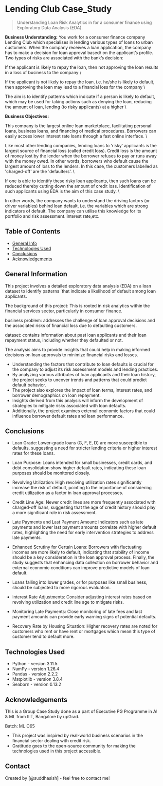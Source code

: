 # Lending Club Case_Study
> Understanding Loan Risk Analytics in for a consumer finance using Exploratory Data Analysis (EDA).

**Business Understanding:**
You work for a consumer finance company Lending Club  which specialises in lending various types of loans to urban customers. 
When the company receives a loan application, the company has to make a decision for loan approval based\ on the applicant’s profile. Two types of risks are associated with the bank’s decision:

If the applicant is likely to repay the loan, then not approving the loan results in a loss of business to the company \

If the applicant is not likely to repay the loan, i.e. he/she is likely to default, then approving the loan may lead to a financial loss for the company \

The aim is to identify patterns which indicate if a person is likely to default, which may be used for taking actions such as denying the loan, reducing the amount of loan, lending (to risky applicants) at a higher \


**Business Objectives:**

This company is the largest online loan marketplace, facilitating personal loans, business loans, and financing of medical procedures. Borrowers can easily access lower interest rate loans through a fast online interface. \\

Like most other lending companies, lending loans to ‘risky’ applicants is the largest source of financial loss (called credit loss). Credit loss is the amount of money lost by the lender when the borrower refuses to pay or runs away with the money owed. In other words, borrowers who default cause the largest amount of loss to the lenders. In this case, the customers labelled as 'charged-off' are the 'defaulters'. \\

If one is able to identify these risky loan applicants, then such loans can be reduced thereby cutting down the amount of credit loss. Identification of such applicants using EDA is the aim of this case study. \

In other words, the company wants to understand the driving factors (or driver variables) behind loan default, i.e. the variables which are strong indicators of default.  The company can utilise this knowledge for its portfolio and risk assessment. interest rate,etc.




## Table of Contents
* [General Info](#general-information)
* [Technologies Used](#technologies-used)
* [Conclusions](#conclusions)
* [Acknowledgements](#acknowledgements)

<!-- You can include any other section that is pertinent to your problem -->

## General Information
 This project involves a detailed exploratory data analysis (EDA) on a loan dataset to identify patterns 
`that indicate a likelihood of default among loan applicants.


  The background of this project: This is rooted in risk analytics within the financial services sector, particularly in consumer finance.
  
  business problem:  addresses the challenge of loan approval decisions and the associated risks of financial loss due to defaulting customers.

  dataset:  contains information about past loan applicants and their loan repayment status, including whether they defaulted or not.

The analysis aims to provide insights that could help in making informed decisions on loan approvals to minimize financial risks and losses.
- Understanding the factors that contribute to loan defaults is crucial for the company to adjust its risk assessment models and lending practices.
- By analyzing various attributes of loan applicants and their loan history, the project seeks to uncover trends and patterns that could predict default   behavior.
- The project also explores the impact of loan terms, interest rates, and borrower demographics on loan repayment.
- Insights derived from this analysis will inform the development of strategies to mitigate risks associated with loan defaults.
- Additionally, the project examines external economic factors that could influence borrower default rates and loan performance.

<!-- You don't have to answer all the questions - just the ones relevant to your project. -->

## Conclusions

- Loan Grade: Lower-grade loans (G, F, E, D) are more susceptible to defaults, suggesting a need for stricter lending criteria or higher interest rates for these loans.
- Loan Purpose: Loans intended for small businesses, credit cards, and debt consolidation show higher default rates, indicating these loan purposes should be monitored closely.
- Revolving Utilization: High revolving utilization rates significantly increase the risk of default, pointing to the importance of considering credit utilization as a factor in loan approval processes.
- Credit Line Age: Newer credit lines are more frequently associated with charged-off loans, suggesting that the age of credit history should play a more significant role in risk assessment.
- Late Payments and Last Payment Amount: Indicators such as late payments and lower last payment amounts correlate with higher default rates, highlighting the need for early intervention strategies to address late payments.

- Enhanced Scrutiny for Certain Loans: Borrowers with fluctuating incomes are more likely to default, indicating that stability of income should be a key consideration in the loan approval process.
  Finally, the study suggests that enhancing data collection on borrower behavior and external economic conditions can improve predictive models of loan default.
- Loans falling into lower grades, or for purposes like small business, should be subjected to more rigorous evaluation.

- Interest Rate Adjustments: Consider adjusting interest rates based on revolving utilization and credit line age to mitigate risks.

- Monitoring Late Payments: Close monitoring of late fees and last payment amounts can provide early warning signs of potential defaults.

- Recovery Rate by Housing Situation: Higher recovery rates are noted for customers who rent or have rent or mortgages which mean this type of customer tend to default more.

<!-- You don't have to answer all the questions - just the ones relevant to your project. -->


## Technologies Used
- Python - version 3.11.5
- NumPy - version 1.26.4
- Pandas - version 2.2.2
- Matplotlib - version 3.8.4
- Seaborn - version 0.13.2

<!-- As the libraries versions keep on changing, it is recommended to mention the version of library used in this project -->

## Acknowledgements
This is a Group Case Study done as a part of Executive PG Programme in AI & ML from IIIT, Bangalore by upGrad.

Batch: ML C65

- This project was inspired by real-world business scenarios in the financial sector dealing with credit risk.
- Gratitude goes to the open-source community for making the technologies used in this project accessible.


## Contact
Created by [@suddhasish] - feel free to contact me!


<!-- Optional -->
<!-- ## License -->
<!-- This project is open source and available under the [... License](). -->

<!-- You don't have to include all sections - just the one's relevant to your project -->